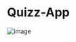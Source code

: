 # Quizz-App

![image](https://github.com/declick/Quizz-App/assets/36468501/34ae10c9-da10-43bb-b998-9edea559eaea)
